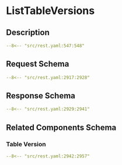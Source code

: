 # ListTableVersions

## Description

```yaml
--8<-- "src/rest.yaml:547:548"
```

## Request Schema

```yaml
--8<-- "src/rest.yaml:2917:2928"
```
## Response Schema

```yaml
--8<-- "src/rest.yaml:2929:2941"
```

## Related Components Schema
### Table Version

```yaml
--8<-- "src/rest.yaml:2942:2957"
```
